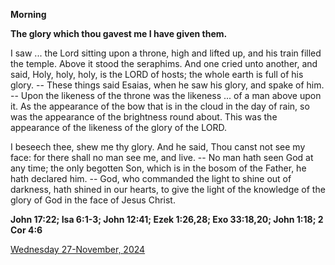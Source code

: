 **Morning**

**The glory which thou gavest me I have given them.**
 
I saw ... the Lord sitting upon a throne, high and lifted up, and his train filled the temple. Above it stood the seraphims. And one cried unto another, and said, Holy, holy, holy, is the LORD of hosts; the whole earth is full of his glory. -- These things said Esaias, when he saw his glory, and spake of him. -- Upon the likeness of the throne was the likeness ... of a man above upon it. As the appearance of the bow that is in the cloud in the day of rain, so was the appearance of the brightness round about. This was the appearance of the likeness of the glory of the LORD.
 
I beseech thee, shew me thy glory. And he said, Thou canst not see my face: for there shall no man see me, and live. -- No man hath seen God at any time; the only begotten Son, which is in the bosom of the Father, he hath declared him. -- God, who commanded the light to shine out of darkness, hath shined in our hearts, to give the light of the knowledge of the glory of God in the face of Jesus Christ.  

**John 17:22; Isa 6:1-3; John 12:41; Ezek 1:26,28; Exo 33:18,20; John 1:18; 2 Cor 4:6**

[Wednesday 27-November, 2024](https://t.me/daily_light)
